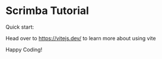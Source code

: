 # Scrimba Tutorial

Quick start:

Head over to https://vitejs.dev/ to learn more about using vite

Happy Coding!

